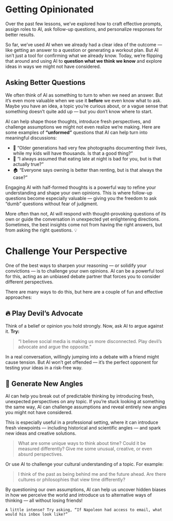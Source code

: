 # Getting Opinionated
Over the past few lessons, we’ve explored how to craft effective prompts, assign roles to AI, ask follow-up questions, and personalize responses for better results.

So far, we’ve used AI when we already had a clear idea of the outcome — like getting an answer to a question or generating a workout plan. But AI isn’t just a tool for confirming what we already know. Today, we’re flipping that around and using AI to **question what we think we know** and explore ideas in ways we might not have considered.

## Asking Better Questions
We often think of AI as something to turn to when we need an answer. But it’s even more valuable when we use it **before** we even know what to ask. Maybe you have an idea, a topic you’re curious about, or a vague sense that something doesn’t quite add up — but you don’t know where to start.

AI can help shape those thoughts, introduce fresh perspectives, and challenge assumptions we might not even realize we’re making. Here are some examples of **“unformed”** questions that AI can help turn into meaningful discussions:

- 📸 “Older generations had very few photographs documenting their lives, while my kids will have thousands. Is that a good thing?”
- 🍝 “I always assumed that eating late at night is bad for you, but is that actually true?”
- 🏠 “Everyone says owning is better than renting, but is that always the case?”

Engaging AI with half-formed thoughts is a powerful way to refine your understanding and shape your own opinions. This is where follow-up questions become especially valuable — giving you the freedom to ask “dumb” questions without fear of judgment.

More often than not, AI will respond with thought-provoking questions of its own or guide the conversation in unexpected yet enlightening directions. Sometimes, the best insights come not from having the right answers, but from asking the right questions. 💡

# Challenge Your Perspective
One of the best ways to sharpen your reasoning — or solidify your convictions — is to challenge your own opinions. AI can be a powerful tool for this, acting as an unbiased debate partner that forces you to consider different perspectives.

There are many ways to do this, but here are a couple of fun and effective approaches:

## 🔥 Play Devil’s Advocate

Think of a belief or opinion you hold strongly. Now, ask AI to argue against it. **Try:**

> “I believe social media is making us more disconnected. Play devil’s advocate and argue the opposite.”

In a real conversation, willingly jumping into a debate with a friend might cause tension. But AI won’t get offended — it’s the perfect opponent for testing your ideas in a risk-free way.

## 🔄 Generate New Angles
AI can help you break out of predictable thinking by introducing fresh, unexpected perspectives on any topic. If you’re stuck looking at something the same way, AI can challenge assumptions and reveal entirely new angles you might not have considered.

This is especially useful in a professional setting, where it can introduce fresh viewpoints — including historical and scientific angles — and spark new ideas and creative solutions.

> What are some unique ways to think about time? Could it be measured differently? Give me some unusual, creative, or even absurd perspectives.

Or use AI to challenge your cultural understanding of a topic. For example:

> I think of the past as being behind me and the future ahead. Are there cultures or philosophies that view time differently?

By questioning our own assumptions, AI can help us uncover hidden biases in how we perceive the world and introduce us to alternative ways of thinking — all without losing friends!

```
A little intense? Try asking, “If Napoleon had access to email, what would his inbox look like?”
```

<!-- Read time: 3 mins -->